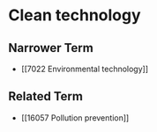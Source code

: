 # Clean technology  

## Narrower Term

- [[7022 Environmental technology]]  

## Related Term

- [[16057 Pollution prevention]]  

